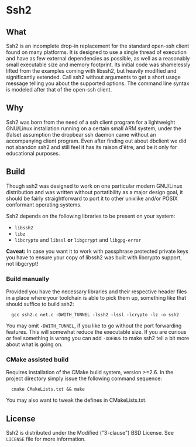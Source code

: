 # Ssh2

## What

Ssh2 is an incomplete drop-in replacement for the standard open-ssh
client found on many platforms. It is designed to use a single thread of
execution and have as few external dependencies as possible, as well as
a reasonably small executable size and memory footprint. Its initial
code was shamelessly lifted from the examples coming with libssh2, but
heavily modified and significantly extended. Call ssh2 without arguments
to get a short usage message telling you about the supported options.
The command line syntax is modeled after that of the open-ssh client.

## Why

Ssh2 was born from the need of a ssh client program for a lightweight
GNU/Linux installation running on a certain small ARM system, under the
(false) assumption the dropbear ssh daemon came without an accompanying
client program. Even after finding out about dbclient we did not abandon
ssh2 and still feel it has its raison d'être, and be it only for
educational purposes.

## Build

Though ssh2 was designed to work on one particular modern GNU/Linux
distribution and was written without portatibility as a major design
goal, it should be fairly straightforward to port it to other unixlike
and/or POSIX conformant operating systems.

Ssh2 depends on the following libraries to be present on your system:

  * `libssh2`
  * `libz`
  * `libcrypto` and `libssl` **or** `libgcrypt` and `libgpg-error`

**Caveat:** In case you want it to work with passphrase protected
private keys you have to ensure your copy of libssh2 was built with
libcrypto support, not libgcrypt!

### Build manually

Provided you have the necessary libraries and their respective header
files in a place where your toolchain is able to pick them up, something
like that should suffice to build ssh2:
```
  gcc ssh2.c net.c -DWITH_TUNNEL -lssh2 -lssl -lcrypto -lz -o ssh2
```
You may omit `-DWITH_TUNNEL`, if you like to go without the port
forwarding features. This will somewhat reduce the executable size.
If you are curious or feel something is wrong you can add `-DDEBUG`
to make ssh2 tell a bit more about what is going on.

### CMake assisted build

Requires installation of the CMake build system, version >=2.6. In the
project directory simply issue the following command sequence:
```
  cmake CMakeLists.txt && make
```
You may also want to tweak the defines in CMakeLists.txt.

## License

Ssh2 is distributed under the Modified ("3-clause") BSD License. See
`LICENSE` file for more information.
